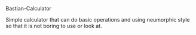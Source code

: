 Bastian-Calculator

Simple calculator that can do basic operations and using neumorphic style so that it is not boring to use or look at.


